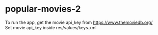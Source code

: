 # popular-movies-2

To run the app, get the movie api_key from https://www.themoviedb.org/ Set movie api_key inside res/values/keys.xml

